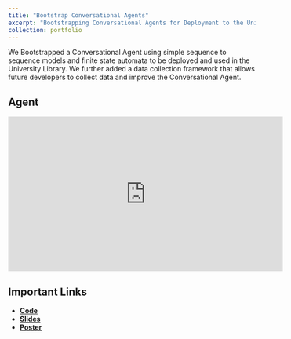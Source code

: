 ```yaml
---
title: "Bootstrap Conversational Agents"
excerpt: "Bootstrapping Conversational Agents for Deployment to the University Library"
collection: portfolio
---
```


We Bootstrapped a Conversational Agent using simple sequence to sequence models and finite state automata to be deployed and used in the University Library.
We further added a data collection framework that allows future developers to collect data and improve the Conversational Agent.


Agent
-----------
<iframe width="560" height="315" src="https://www.youtube.com/embed/hz2zNPVKbaY" frameborder="0" allow="accelerometer; autoplay; encrypted-media; gyroscope; picture-in-picture" allowfullscreen></iframe>

Important Links
-----------------

* [**Code**](https://github.com/sourabhMajumdar/bootstrap_talking_head)
* [**Slides**](https://drive.google.com/file/d/0B3f8zL2A6TBqVFd3MTQxLVNxWmg2MFh2Wm1WSGRra0Rpck5Z/view?usp=sharing)
* [**Poster**](https://drive.google.com/file/d/0B3f8zL2A6TBqVlI0T3VrZV9NQjRPenJlLTU2YmlJaHZJR2pV/view?usp=sharing)
